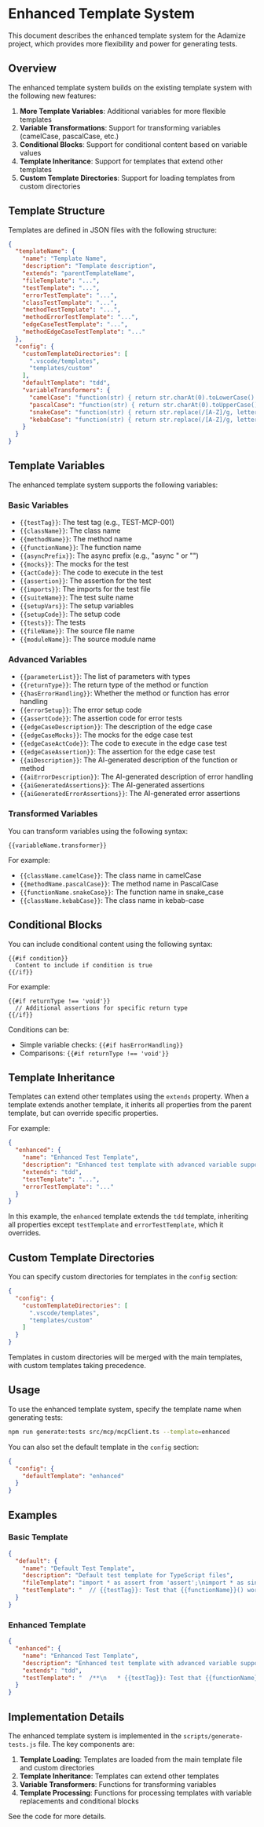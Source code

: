 # Enhanced Template System

This document describes the enhanced template system for the Adamize project, which provides more flexibility and power for generating tests.

## Overview

The enhanced template system builds on the existing template system with the following new features:

1. **More Template Variables**: Additional variables for more flexible templates
2. **Variable Transformations**: Support for transforming variables (camelCase, pascalCase, etc.)
3. **Conditional Blocks**: Support for conditional content based on variable values
4. **Template Inheritance**: Support for templates that extend other templates
5. **Custom Template Directories**: Support for loading templates from custom directories

## Template Structure

Templates are defined in JSON files with the following structure:

```json
{
  "templateName": {
    "name": "Template Name",
    "description": "Template description",
    "extends": "parentTemplateName",
    "fileTemplate": "...",
    "testTemplate": "...",
    "errorTestTemplate": "...",
    "classTestTemplate": "...",
    "methodTestTemplate": "...",
    "methodErrorTestTemplate": "...",
    "edgeCaseTestTemplate": "...",
    "methodEdgeCaseTestTemplate": "..."
  },
  "config": {
    "customTemplateDirectories": [
      ".vscode/templates",
      "templates/custom"
    ],
    "defaultTemplate": "tdd",
    "variableTransformers": {
      "camelCase": "function(str) { return str.charAt(0).toLowerCase() + str.slice(1); }",
      "pascalCase": "function(str) { return str.charAt(0).toUpperCase() + str.slice(1); }",
      "snakeCase": "function(str) { return str.replace(/[A-Z]/g, letter => `_${letter.toLowerCase()}`).toLowerCase(); }",
      "kebabCase": "function(str) { return str.replace(/[A-Z]/g, letter => `-${letter.toLowerCase()}`).toLowerCase(); }"
    }
  }
}
```

## Template Variables

The enhanced template system supports the following variables:

### Basic Variables

- `{{testTag}}`: The test tag (e.g., TEST-MCP-001)
- `{{className}}`: The class name
- `{{methodName}}`: The method name
- `{{functionName}}`: The function name
- `{{asyncPrefix}}`: The async prefix (e.g., "async " or "")
- `{{mocks}}`: The mocks for the test
- `{{actCode}}`: The code to execute in the test
- `{{assertion}}`: The assertion for the test
- `{{imports}}`: The imports for the test file
- `{{suiteName}}`: The test suite name
- `{{setupVars}}`: The setup variables
- `{{setupCode}}`: The setup code
- `{{tests}}`: The tests
- `{{fileName}}`: The source file name
- `{{moduleName}}`: The source module name

### Advanced Variables

- `{{parameterList}}`: The list of parameters with types
- `{{returnType}}`: The return type of the method or function
- `{{hasErrorHandling}}`: Whether the method or function has error handling
- `{{errorSetup}}`: The error setup code
- `{{assertCode}}`: The assertion code for error tests
- `{{edgeCaseDescription}}`: The description of the edge case
- `{{edgeCaseMocks}}`: The mocks for the edge case test
- `{{edgeCaseActCode}}`: The code to execute in the edge case test
- `{{edgeCaseAssertion}}`: The assertion for the edge case test
- `{{aiDescription}}`: The AI-generated description of the function or method
- `{{aiErrorDescription}}`: The AI-generated description of error handling
- `{{aiGeneratedAssertions}}`: The AI-generated assertions
- `{{aiGeneratedErrorAssertions}}`: The AI-generated error assertions

### Transformed Variables

You can transform variables using the following syntax:

```
{{variableName.transformer}}
```

For example:

- `{{className.camelCase}}`: The class name in camelCase
- `{{methodName.pascalCase}}`: The method name in PascalCase
- `{{functionName.snakeCase}}`: The function name in snake_case
- `{{className.kebabCase}}`: The class name in kebab-case

## Conditional Blocks

You can include conditional content using the following syntax:

```
{{#if condition}}
  Content to include if condition is true
{{/if}}
```

For example:

```
{{#if returnType !== 'void'}}
  // Additional assertions for specific return type
{{/if}}
```

Conditions can be:

- Simple variable checks: `{{#if hasErrorHandling}}`
- Comparisons: `{{#if returnType !== 'void'}}`

## Template Inheritance

Templates can extend other templates using the `extends` property. When a template extends another template, it inherits all properties from the parent template, but can override specific properties.

For example:

```json
{
  "enhanced": {
    "name": "Enhanced Test Template",
    "description": "Enhanced test template with advanced variable support",
    "extends": "tdd",
    "testTemplate": "...",
    "errorTestTemplate": "..."
  }
}
```

In this example, the `enhanced` template extends the `tdd` template, inheriting all properties except `testTemplate` and `errorTestTemplate`, which it overrides.

## Custom Template Directories

You can specify custom directories for templates in the `config` section:

```json
{
  "config": {
    "customTemplateDirectories": [
      ".vscode/templates",
      "templates/custom"
    ]
  }
}
```

Templates in custom directories will be merged with the main templates, with custom templates taking precedence.

## Usage

To use the enhanced template system, specify the template name when generating tests:

```bash
npm run generate:tests src/mcp/mcpClient.ts --template=enhanced
```

You can also set the default template in the `config` section:

```json
{
  "config": {
    "defaultTemplate": "enhanced"
  }
}
```

## Examples

### Basic Template

```json
{
  "default": {
    "name": "Default Test Template",
    "description": "Default test template for TypeScript files",
    "fileTemplate": "import * as assert from 'assert';\nimport * as sinon from 'sinon';\nimport * as vscode from 'vscode';\n{{imports}}\n\nsuite('{{suiteName}}', () => {\n  // Stubs and mocks\n  {{setupVars}}\n  \n  // Setup before each test\n  setup(() => {\n    {{setupCode}}\n  });\n  \n  // Teardown after each test\n  teardown(() => {\n    // Restore all stubs\n    sinon.restore();\n  });\n\n  {{tests}}\n});\n",
    "testTemplate": "  // {{testTag}}: Test that {{functionName}}() works correctly\n  test('{{functionName}}() should work correctly', {{asyncPrefix}}() => {\n    // Arrange\n    {{mocks}}\n\n    // Act\n    {{actCode}}\n\n    // Assert\n    {{assertion}}\n  });\n"
  }
}
```

### Enhanced Template

```json
{
  "enhanced": {
    "name": "Enhanced Test Template",
    "description": "Enhanced test template with advanced variable support",
    "extends": "tdd",
    "testTemplate": "  /**\n   * {{testTag}}: Test that {{functionName}}() works correctly\n   * \n   * @function {{functionName}}\n   * @param {{{parameterList}}} Parameters\n   * @returns {{{returnType}}} Return value\n   */\n  test('{{functionName.camelCase}}() should work correctly', {{asyncPrefix}}() => {\n    // Arrange\n    {{mocks}}\n\n    // Act\n    {{actCode}}\n\n    // Assert\n    {{assertion}}\n    \n    {{#if returnType !== 'void'}}\n    // Additional assertions for specific return type\n    {{/if}}\n  });\n"
  }
}
```

## Implementation Details

The enhanced template system is implemented in the `scripts/generate-tests.js` file. The key components are:

1. **Template Loading**: Templates are loaded from the main template file and custom directories
2. **Template Inheritance**: Templates can extend other templates
3. **Variable Transformers**: Functions for transforming variables
4. **Template Processing**: Functions for processing templates with variable replacements and conditional blocks

See the code for more details.
